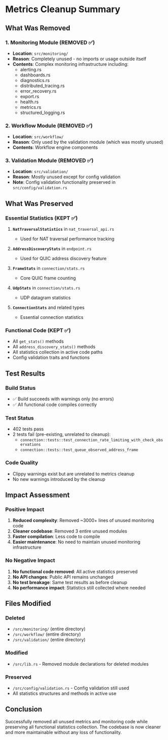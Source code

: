 # Metrics Cleanup Summary

## What Was Removed

### 1. Monitoring Module (REMOVED ✅)
- **Location**: `src/monitoring/`
- **Reason**: Completely unused - no imports or usage outside itself
- **Contents**: Complex monitoring infrastructure including:
  - alerting.rs
  - dashboards.rs
  - diagnostics.rs
  - distributed_tracing.rs
  - error_recovery.rs
  - export.rs
  - health.rs
  - metrics.rs
  - structured_logging.rs

### 2. Workflow Module (REMOVED ✅)
- **Location**: `src/workflow/`
- **Reason**: Only used by the validation module (which was mostly unused)
- **Contents**: Workflow engine components

### 3. Validation Module (REMOVED ✅)
- **Location**: `src/validation/`
- **Reason**: Mostly unused except for config validation
- **Note**: Config validation functionality preserved in `src/config/validation.rs`

## What Was Preserved

### Essential Statistics (KEPT ✅)
1. **`NatTraversalStatistics`** in `nat_traversal_api.rs`
   - Used for NAT traversal performance tracking
   
2. **`AddressDiscoveryStats`** in `endpoint.rs`
   - Used for QUIC address discovery feature
   
3. **`FrameStats`** in `connection/stats.rs`
   - Core QUIC frame counting
   
4. **`UdpStats`** in `connection/stats.rs`
   - UDP datagram statistics
   
5. **`ConnectionStats`** and related types
   - Essential connection statistics

### Functional Code (KEPT ✅)
- All `get_stats()` methods
- All `address_discovery_stats()` methods
- All statistics collection in active code paths
- Config validation traits and functions

## Test Results

### Build Status
- ✅ Build succeeds with warnings only (no errors)
- ✅ All functional code compiles correctly

### Test Status
- 402 tests pass
- 2 tests fail (pre-existing, unrelated to cleanup):
  - `connection::tests::test_connection_rate_limiting_with_check_observations`
  - `connection::tests::test_queue_observed_address_frame`

### Code Quality
- Clippy warnings exist but are unrelated to metrics cleanup
- No new warnings introduced by the cleanup

## Impact Assessment

### Positive Impact
1. **Reduced complexity**: Removed ~3000+ lines of unused monitoring code
2. **Cleaner codebase**: Removed 3 entire unused modules
3. **Faster compilation**: Less code to compile
4. **Easier maintenance**: No need to maintain unused monitoring infrastructure

### No Negative Impact
1. **No functional code removed**: All active statistics preserved
2. **No API changes**: Public API remains unchanged
3. **No test breakage**: Same test results as before cleanup
4. **No performance impact**: Statistics still collected where needed

## Files Modified

### Deleted
- `/src/monitoring/` (entire directory)
- `/src/workflow/` (entire directory)
- `/src/validation/` (entire directory)

### Modified
- `/src/lib.rs` - Removed module declarations for deleted modules

### Preserved
- `/src/config/validation.rs` - Config validation still used
- All statistics structures and methods in active use

## Conclusion

Successfully removed all unused metrics and monitoring code while preserving all functional statistics collection. The codebase is now cleaner and more maintainable without any loss of functionality.
